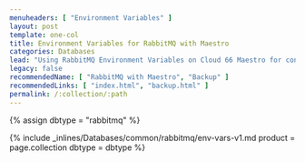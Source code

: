 ```yaml
---
menuheaders: [ "Environment Variables" ]
layout: post
template: one-col
title: Environment Variables for RabbitMQ with Maestro
categories: Databases
lead: "Using RabbitMQ Environment Variables on Cloud 66 Maestro for container stacks"
legacy: false
recommendedName: [ "RabbitMQ with Maestro", "Backup" ]
recommendedLinks: [ "index.html", "backup.html" ]
permalink: /:collection/:path
---
```


{% assign dbtype = "rabbitmq" %}

<a href="#environment-variables"></a>{% include _inlines/Databases/common/rabbitmq/env-vars-v1.md  product = page.collection dbtype = dbtype %} 
